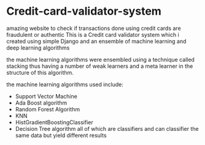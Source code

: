 # Credit-card-validator-system
amazing website to check if transactions done using credit cards are fraudulent or authentic
This is a Credit card validator system which i created using simple Django and an ensemble of machine learning and deep learning algorithms

the machine learning algorithms were ensembled using a technique called stacking thus having a number of weak learners and a meta learner in the structure of this algorithm.

the machine learning algorithms used include: 
- Support Vector Machine 
- Ada Boost algorithm 
- Random Forest Algorithm 
- KNN
- HistGradientBoostingClassifier
- Decision Tree algorithm
all of which are classifiers and can classifier the same data but yield different results
